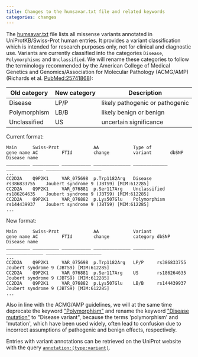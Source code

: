 ```yaml
---
title: Changes to the humsavar.txt file and related keywords
categories: changes
---
```


The [humsavar.txt](http://www.uniprot.org/docs/humsavar) file lists all missense variants annotated in UniProtKB/Swiss-Prot human entries. It provides a variant classification which is intended for research purposes only, not for clinical and diagnostic use. Variants are currently classified into the categories `Disease`, `Polymorphisms` and `Unclassified`. We will rename these categories to follow the terminology recommended by the American College of Medical Genetics and Genomics/Association for Molecular Pathology (ACMG/AMP) (Richards et al. [PubMed:25741868](https://pubmed.ncbi.nlm.nih.gov/25741868/)):

| Old category | New category | Description |
| --- | --- | --- |
| Disease | LP/P | likely pathogenic or pathogenic |
| Polymorphism | LB/B | likely benign or benign |
| Unclassified | US | uncertain significance |

Current format:

```
Main      Swiss-Prot             AA             Type of
gene name AC         FTId        change         variant       dbSNP          Disease name
_________ __________ ___________ ______________ _____________ ______________ _____________________
...
CC2D2A    Q9P2K1     VAR_075698  p.Trp1182Arg   Disease       rs386833755    Joubert syndrome 9 (JBTS9) [MIM:612285]
CC2D2A    Q9P2K1     VAR_076881  p.Ser117Arg    Unclassified  rs186264635    Joubert syndrome 9 (JBTS9) [MIM:612285]
CC2D2A    Q9P2K1     VAR_076882  p.Lys507Glu    Polymorphism  rs144439937    Joubert syndrome 9 (JBTS9) [MIM:612285]
...

```

New format:

```
Main      Swiss-Prot             AA             Variant
gene name AC         FTId        change         category dbSNP          Disease name
_________ __________ ___________ ______________ ________ ______________ _____________________
...
CC2D2A    Q9P2K1     VAR_075698  p.Trp1182Arg   LP/P     rs386833755    Joubert syndrome 9 (JBTS9) [MIM:612285]
CC2D2A    Q9P2K1     VAR_076881  p.Ser117Arg    US       rs186264635    Joubert syndrome 9 (JBTS9) [MIM:612285]
CC2D2A    Q9P2K1     VAR_076882  p.Lys507Glu    LB/B     rs144439937    Joubert syndrome 9 (JBTS9) [MIM:612285]
...

```

Also in line with the ACMG/AMP guidelines, we will at the same time deprecate the keyword ["Polymorphism"](http://www.uniprot.org/keywords/KW%2D0621) and rename the keyword ["Disease mutation"](http://www.uniprot.org/keywords/KW%2D0225) to "Disease variant", because the terms 'polymorphism' and 'mutation', which have been used widely, often lead to confusion due to incorrect assumptions of pathogenic and benign effects, respectively.

Entries with variant annotations can be retrieved on the UniProt website with the query [`annotation:(type:variant)`](http://www.uniprot.org/uniprot/?query=annotation:%28type:variant%29).